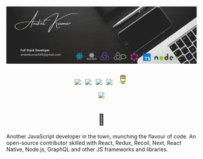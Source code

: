 <!-- <p align="center">
  <img src="/icon/Logo.png">
</p> -->
# [![Aniket Kumar header](https://raw.githubusercontent.com/ani4aniket/ani4aniket/master/icon/Cover.png)](https://ianiket.live)
<p align='center'>
<a href="https://www.linkedin.com/in/ani4aniket/"><img height="30" src="https://raw.githubusercontent.com/ani4aniket/ani4aniket/master/icon/linkedin.png"></a>&nbsp;&nbsp;
<a href="https://twitter/ani4aniket"><img height="30" src="https://raw.githubusercontent.com/ani4aniket/ani4aniket/master/icon/twitter.png"></a>&nbsp;&nbsp;
<a href="https://facebook/ani4aniket"><img height="30" src="https://raw.githubusercontent.com/ani4aniket/ani4aniket/master/icon/facebook.png"></a>&nbsp;&nbsp;
<a href="https://instagram/ani4aniket"><img height="30" src="https://raw.githubusercontent.com/ani4aniket/ani4aniket/master/icon/instagram.jpg"></a>&nbsp;&nbsp;
<a href="https://www.buymeacoffee.com/ani4aniket"><img height="30" src="https://raw.githubusercontent.com/ani4aniket/ani4aniket/master/icon/by-me-a-coffee.png"></a>
</p>
<p align='center'>
<img align='center' src="https://visitor-badge.glitch.me/badge?page_id=ani4aniket.visitor-badge">
<p/>
<h1 align='center'>
 👋
</h1>

Another JavaScript developer in the town, munching the flavour of code. An open-source contributor skilled with React, Redux, Recoil, Next, React Native, Node.js, GraphQL and other JS frameworks and libraries.


